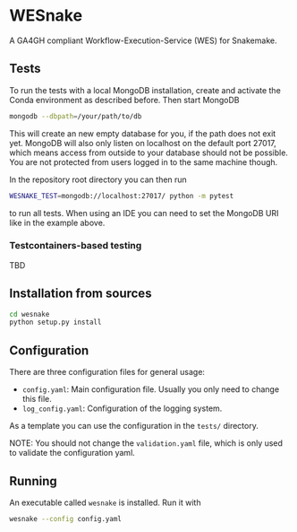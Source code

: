 # WESnake

A GA4GH compliant Workflow-Execution-Service (WES) for Snakemake.

## Tests

To run the tests with a local MongoDB installation, create and activate the Conda environment as described before. Then start MongoDB 

```bash
mongodb --dbpath=/your/path/to/db
``` 

This will create an new empty database for you, if the path does not exit yet. MongoDB will also only listen on localhost on the default port 27017, which means access from outside to your database should not be possible. You are not protected from users logged in to the same machine though.

In the repository root directory you can then run
```bash
WESNAKE_TEST=mongodb://localhost:27017/ python -m pytest
``` 

to run all tests. When using an IDE you can need to set the MongoDB URI like in the example above.  

### Testcontainers-based testing

TBD

## Installation from sources

```bash
cd wesnake
python setup.py install
```

## Configuration

There are three configuration files for general usage:

  * `config.yaml`: Main configuration file. Usually you only need to change this file.
  * `log_config.yaml`: Configuration of the logging system. 

As a template you can use the configuration in the `tests/` directory.

NOTE: You should not change the `validation.yaml` file, which is only used to validate the configuration yaml.

## Running

An executable called `wesnake` is installed. Run it with

```bash
wesnake --config config.yaml
```

